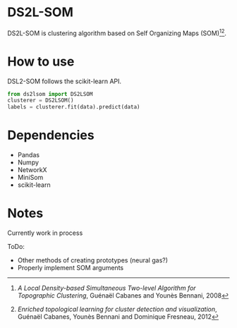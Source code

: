 # DS2L-SOM

DS2L-SOM is clustering algorithm based on Self Organizing Maps (SOM)[^1][^2].

# How to use
DSL2-SOM follows the scikit-learn API. 

```python
from ds2lsom import DS2LSOM
clusterer = DS2LSOM()
labels = clusterer.fit(data).predict(data)
```

# Dependencies
- Pandas
- Numpy
- NetworkX
- MiniSom
- scikit-learn

# Notes
Currently work in process

ToDo:
- Other methods of creating prototypes (neural gas?)
- Properly implement SOM arguments

[^1]: _A Local Density-based Simultaneous Two-level Algorithm for
Topographic Clustering_, Guénaël Cabanes and Younès Bennani,
2008

[^2]: _Enriched topological learning for cluster detection and visualization_,
Guénaël Cabanes, Younès Bennani and Dominique Fresneau, 2012
